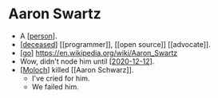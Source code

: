 # Aaron Swartz

- A [[person]].
- [[deceased]] [[programmer]], [[open source]] [[advocate]].
- [[go]] https://en.wikipedia.org/wiki/Aaron_Swartz
- Wow, didn't node him until [[2020-12-12]].
- [[Moloch]] killed [[Aaron Schwarz]].
  - I've cried for him. 
  - We failed him.


[//begin]: # "Autogenerated link references for markdown compatibility"
[person]: person "Person"
[deceased]: deceased "Deceased"
[open-source]: open-source "Open Source"
[go]: go "Go"
[2020-12-12]: journal/2020-12-12 "2020-12-12"
[moloch]: moloch "Moloch"
[aaron-schwarz]: aaron-schwarz "Aaron Schwarz"
[//end]: # "Autogenerated link references"